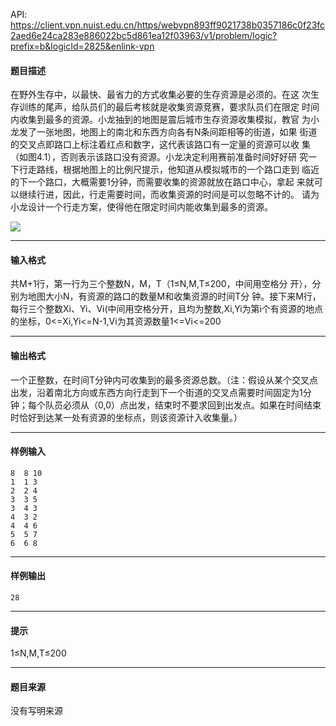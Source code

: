 API: https://client.vpn.nuist.edu.cn/https/webvpn893ff9021738b0357186c0f23fc2aed6e24ca283e886022bc5d861ea12f03963/v1/problem/logic?prefix=b&logicId=2825&enlink-vpn

#### 题目描述

在野外生存中，以最快、最省力的方式收集必要的生存资源是必须的。在这  次生存训练的尾声，给队员们的最后考核就是收集资源竞赛，要求队员们在限定  时间内收集到最多的资源。小龙抽到的地图是震后城市生存资源收集模拟，教官  为小龙发了一张地图，地图上的南北和东西方向各有N条间距相等的街道，如果  街道的交叉点即路口上标注着红点和数字，这代表该路口有一定量的资源可以收  集（如图4.1），否则表示该路口没有资源。小龙决定利用赛前准备时间好好研  究一下行走路线，根据地图上的比例尺提示，他知道从模拟城市的一个路口走到  临近的下一个路口，大概需要1分钟，而需要收集的资源就放在路口中心，拿起  来就可以继续行进，因此，行走需要时间，而收集资源的时间是可以忽略不计的。  请为小龙设计一个行走方案，使得他在限定时间内能收集到最多的资源。

![](../file/2825_0.jpg)

---

#### 输入格式

共M+1行，第一行为三个整数N，M，T（1≤N,M,T≤200，中间用空格分 开），分别为地图大小N，有资源的路口的数量M和收集资源的时间T分 钟。接下来M行，每行三个整数Xi、Yi、Vi(中间用空格分开，且均为整数,Xi,Yi为第i个有资源的地点的坐标，0<=Xi,Yi<=N-1,Vi为其资源数量1<=Vi<=200

---

#### 输出格式

一个正整数，在时间T分钟内可收集到的最多资源总数。（注：假设从某个交叉点出发，沿着南北方向或东西方向行走到下一个街道的交叉点需要时间固定为1分钟；每个队员必须从（0,0）点出发，结束时不要求回到出发点。如果在时间结束时恰好到达某一处有资源的坐标点，则该资源计入收集量。）

---

#### 样例输入
```
8  8 10
1  1 3
2  2 4
3  3 5
3  4 3
4  3 2
4  4 6
5  5 7
6  6 8

```

---

#### 样例输出
```
28
```

---

#### 提示

1≤N,M,T≤200

---

#### 题目来源

没有写明来源
